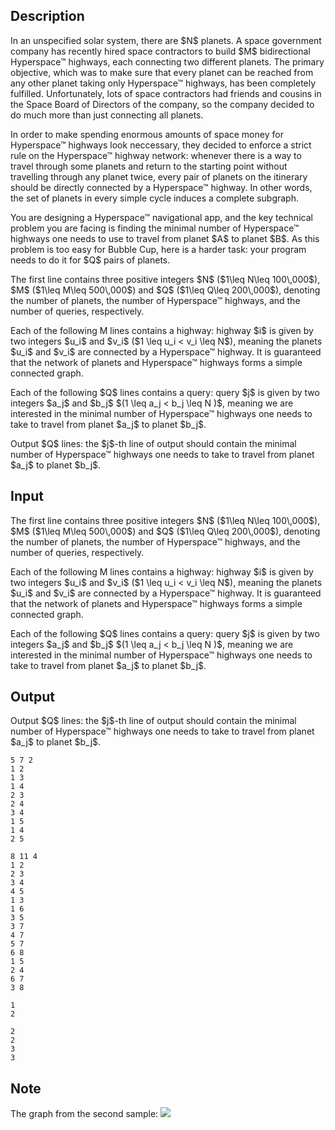 ## Description

<div><p>In an unspecified solar system, there are $N$ planets. A space government company has recently hired space contractors to build $M$ bidirectional Hyperspace™ highways, each connecting two different planets. The primary objective, which was to make sure that every planet can be reached from any other planet taking only Hyperspace™ highways, has been completely fulfilled. Unfortunately, lots of space contractors had friends and cousins in the Space Board of Directors of the company, so the company decided to do much more than just connecting all planets. </p><p>In order to make spending enormous amounts of space money for Hyperspace™ highways look neccessary, they decided to enforce a strict rule on the Hyperspace™ highway network: whenever there is a way to travel through some planets and return to the starting point without travelling through any planet twice, every pair of planets on the itinerary should be directly connected by a Hyperspace™ highway. <span class="tex-font-style-underline">In other words, the set of planets in every simple cycle induces a complete subgraph.</span></p><p>You are designing a Hyperspace™ navigational app, and the key technical problem you are facing is finding the minimal number of Hyperspace™ highways one needs to use to travel from planet $A$ to planet $B$. As this problem is too easy for Bubble Cup, here is a harder task: your program needs to do it for $Q$ pairs of planets.</p></div><div class="input-specification"><p>The first line contains three positive integers $N$ ($1\leq N\leq 100\,000$), $M$ ($1\leq M\leq 500\,000$) and $Q$ ($1\leq Q\leq 200\,000$), denoting the number of planets, the number of Hyperspace™ highways, and the number of queries, respectively.</p><p>Each of the following M lines contains a highway: highway $i$ is given by two integers $u_i$ and $v_i$ ($1 \leq u_i &lt; v_i \leq N$), meaning the planets $u_i$ and $v_i$ are connected by a Hyperspace™ highway. It is guaranteed that the network of planets and Hyperspace™ highways forms a simple connected graph.</p><p>Each of the following $Q$ lines contains a query: query $j$ is given by two integers $a_j$ and $b_j$ $(1 \leq a_j &lt; b_j \leq N )$, meaning we are interested in the minimal number of Hyperspace™ highways one needs to take to travel from planet $a_j$ to planet $b_j$.</p></div><div class="output-specification"><p>Output $Q$ lines: the $j$-th line of output should contain the minimal number of Hyperspace™ highways one needs to take to travel from planet $a_j$ to planet $b_j$.</p></div>

## Input

<p>The first line contains three positive integers $N$ ($1\leq N\leq 100\,000$), $M$ ($1\leq M\leq 500\,000$) and $Q$ ($1\leq Q\leq 200\,000$), denoting the number of planets, the number of Hyperspace™ highways, and the number of queries, respectively.</p><p>Each of the following M lines contains a highway: highway $i$ is given by two integers $u_i$ and $v_i$ ($1 \leq u_i &lt; v_i \leq N$), meaning the planets $u_i$ and $v_i$ are connected by a Hyperspace™ highway. It is guaranteed that the network of planets and Hyperspace™ highways forms a simple connected graph.</p><p>Each of the following $Q$ lines contains a query: query $j$ is given by two integers $a_j$ and $b_j$ $(1 \leq a_j &lt; b_j \leq N )$, meaning we are interested in the minimal number of Hyperspace™ highways one needs to take to travel from planet $a_j$ to planet $b_j$.</p>

## Output

<p>Output $Q$ lines: the $j$-th line of output should contain the minimal number of Hyperspace™ highways one needs to take to travel from planet $a_j$ to planet $b_j$.</p>





```input1
5 7 2
1 2
1 3
1 4
2 3
2 4
3 4
1 5
1 4
2 5

```




```input2
8 11 4
1 2
2 3
3 4
4 5
1 3
1 6
3 5
3 7
4 7
5 7
6 8
1 5
2 4
6 7
3 8

```




```output1
1
2

```




```output2
2
2
3
3

```



## Note

<p>The graph from the second sample: <img class="tex-graphics" src="file://xKEmSwnJ.png" style="max-width: 100.0%;max-height: 100.0%;"></p>
